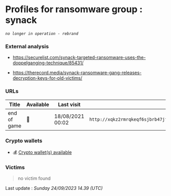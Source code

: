 # Profiles for ransomware group : **synack**


> 

_`no longer in operation - rebrand`_

### External analysis
- https://securelist.com/synack-targeted-ransomware-uses-the-doppelganging-technique/85431/

- https://therecord.media/synack-ransomware-gang-releases-decryption-keys-for-old-victims/

### URLs
| Title | Available | Last visit | fqdn | Screenshot 
|---|---|---|---|---|
| end of game | 🔴 | 18/08/2021 00:02 | `http://xqkz2rmrqkeqf6sjbrb47jfwnqxcd4o2zvaxxzrpbh2piknms37rw2ad.onion` | ❌ | 

### Crypto wallets
* 💰 <a href="/#/crypto/synack.md">Crypto wallet(s) available</a>


### Victims

> no victim found




Last update : _Sunday 24/09/2023 14.39 (UTC)_
